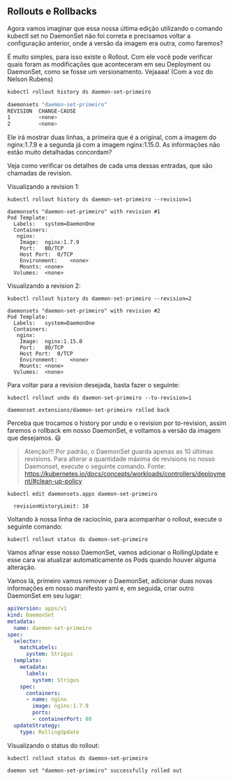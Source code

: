 ## Rollouts e Rollbacks

Agora vamos imaginar que essa nossa última edição utilizando o comando kubectl set no DaemonSet não foi correta e precisamos voltar a configuração anterior, onde a versão da imagem era outra, como faremos?

É muito simples, para isso existe o Rollout. Com ele você pode verificar quais foram as modificações que aconteceram em seu Deployment ou DaemonSet, como se fosse um versionamento. Vejaaaa! (Com a voz do Nelson Rubens)

```bash
kubectl rollout history ds daemon-set-primeiro

daemonsets "daemon-set-primeiro"
REVISION  CHANGE-CAUSE
1         <none>
2         <none>
```

Ele irá mostrar duas linhas, a primeira que é a original, com a imagem do nginx:1.7.9 e a segunda já com a imagem nginx:1.15.0. As informações não estão muito detalhadas concordam?

Veja como verificar os detalhes de cada uma dessas entradas, que são chamadas de revision.

Visualizando a revision 1:

```
kubectl rollout history ds daemon-set-primeiro --revision=1

daemonsets "daemon-set-primeiro" with revision #1
Pod Template:
  Labels:	system=DaemonOne
  Containers:
   nginx:
    Image:	nginx:1.7.9
    Port:	80/TCP
    Host Port:	0/TCP
    Environment:	<none>
    Mounts:	<none>
  Volumes:	<none>
```

Visualizando a revision 2:
```
kubectl rollout history ds daemon-set-primeiro --revision=2

daemonsets "daemon-set-primeiro" with revision #2
Pod Template:
  Labels:	system=DaemonOne
  Containers:
   nginx:
    Image:	nginx:1.15.0
    Port:	80/TCP
    Host Port:	0/TCP
    Environment:	<none>
    Mounts:	<none>
  Volumes:	<none>
```

Para voltar para a revision desejada, basta fazer o seguinte:

```
kubectl rollout undo ds daemon-set-primeiro --to-revision=1

daemonset.extensions/daemon-set-primeiro rolled back
```
Perceba que trocamos o history por undo e o revision por to-revision, assim faremos o rollback em nosso DaemonSet, e voltamos a versão da imagem que desejamos. 😃


> Atenção!!! Por padrão, o DaemonSet guarda apenas as 10 últimas revisions. Para alterar a quantidade máxima de revisions no nosso Daemonset, execute o seguinte comando. Fonte: https://kubernetes.io/docs/concepts/workloads/controllers/deployment/#clean-up-policy

```
kubectl edit daemonsets.apps daemon-set-primeiro

  revisionHistoryLimit: 10
```

Voltando à nossa linha de raciocínio, para acompanhar o rollout, execute o seguinte comando:
```
kubectl rollout status ds daemon-set-primeiro
```

Vamos afinar esse nosso DaemonSet, vamos adicionar o RollingUpdate e esse cara vai atualizar automaticamente os Pods quando houver alguma alteração.

Vamos lá, primeiro vamos remover o DaemonSet, adicionar duas novas informações em nosso manifesto yaml e, em seguida, criar outro DaemonSet em seu lugar:

```yaml
apiVersion: apps/v1
kind: DaemonSet
metadata:
  name: daemon-set-primeiro
spec:
  selector:
    matchLabels:
      system: Strigus
  template:
    metadata:
      labels:
        system: Strigus
    spec:
      containers:
      - name: nginx
        image: nginx:1.7.9
        ports:
        - containerPort: 80
  updateStrategy:
    type: RollingUpdate
```

Visualizando o status do rollout:
```
kubectl rollout status ds daemon-set-primeiro

daemon set "daemon-set-primeiro" successfully rolled out
```